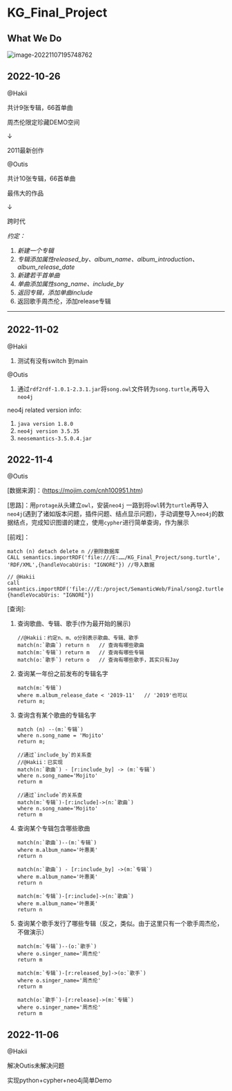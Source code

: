 # KG_Final_Project

## What We Do

![image-20221107195748762](https://typora-picgo-outis.oss-cn-shanghai.aliyuncs.com/img/202211072007316.png)

## 2022-10-26

@Hakii

共计9张专辑，66首单曲

周杰伦限定珍藏DEMO空间

$\downarrow$

2011最新创作



@Outis

共计10张专辑，66首单曲

最伟大的作品

$\downarrow$

跨时代



*约定：*

1. *新建一个专辑*
2. *专辑添加属性released_by、album_name、album_introduction、album_release_date*
3. *新建若干首单曲*
4. *单曲添加属性song_name、include_by*
5. *返回专辑，添加单曲include*
5. 返回歌手周杰伦，添加release专辑

---

## 2022-11-02

@Hakii

1. 测试有没有switch 到main



@Outis

1. 通过`rdf2rdf-1.0.1-2.3.1.jar`将`song.owl`文件转为`song.turtle`,再导入`neo4j`

neo4j related version info:

1. `java version 1.8.0`
2. `neo4j version 3.5.35`
3. `neosemantics-3.5.0.4.jar`



## 2022-11-4

@Outis

[数据来源]：(https://mojim.com/cnh100951.htm)

[思路]：用`protage`从头建立`owl`，安装`neo4j` 一路到将`owl`转为`turtle`再导入`neo4j`(遇到了诸如版本问题，插件问题、结点显示问题)，手动调整导入`neo4j`的数据结点，完成知识图谱的建立，使用`cypher`进行简单查询，作为展示

[前戏]：

```cypher
match (n) detach delete n //删除数据库
CALL semantics.importRDF('file:///E:……/KG_Final_Project/song.turtle', 'RDF/XML',{handleVocabUris: "IGNORE"}) //导入数据
                                                                                         // @Hakii
call semantics.importRDF('file:///E:/project/SemanticWeb/Final/song2.turtle','RDF/XML',{handleVocabUris: "IGNORE"})
```

[查询]:

1. 查询歌曲、专辑、歌手(作为最开始的展示)

   ```cypher
   //@Hakii：约定n、m、o分别表示歌曲、专辑、歌手
   match(n:`歌曲`) return n	// 查询有哪些歌曲
   match(m:`专辑`) return m	// 查询有哪些专辑
   match(o:`歌手`) return o	// 查询有哪些歌手，其实只有Jay
   ```

2. 查询某一年份之前发布的专辑名字

   ```cypher
   match(m:`专辑`)
   where m.album_release_date < '2019-11'	// '2019'也可以
   return m;
   ```

3. 查询含有某个歌曲的专辑名字

   ```cypher
   match (n) --(m:`专辑`)
   where n.song_name = 'Mojito'
   return m;
                   
   //通过`include_by`的关系查
   //@Hakii：已实现 
   match(n:`歌曲`) - [r:include_by] -> (m:`专辑`) 
   where n.song_name='Mojito' 
   return m
                                           
   //通过`include`的关系查
   match(m:`专辑`)-[r:include]->(n:`歌曲`) 
   where n.song_name='Mojito' 
   return m                               
   ```

4. 查询某个专辑包含哪些歌曲

   ```cypher
   match(n:`歌曲`)--(m:`专辑`) 
   where m.album_name='叶惠美' 
   return n
   
   match(n:`歌曲`) - [r:include_by] ->(m:`专辑`) 
   where m.album_name='叶惠美'
   return n 
   
   match(m:`专辑`)-[r:include]->(n:`歌曲`) 
   where m.album_name='叶惠美' 
   return n
   ```

5. 查询某个歌手发行了哪些专辑（反之，类似。由于这里只有一个歌手周杰伦，不做演示）

   ```cypher
   match(m:`专辑`)--(o:`歌手`)
   where o.singer_name='周杰伦'
   return m
   
   match(m:`专辑`)-[r:released_by]->(o:`歌手`)
   where o.singer_name='周杰伦'
   return m
                                      
   match(o:`歌手`)-[r:release]->(m:`专辑`)
   where o.singer_name='周杰伦'
   return m
   ```

   

## 2022-11-06

@Hakii

解决Outis未解决问题

实现python+cypher+neo4j简单Demo







